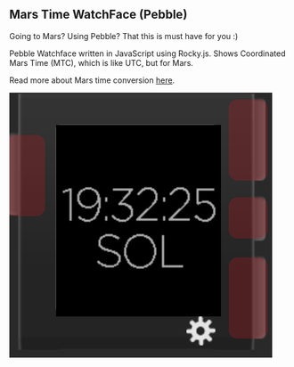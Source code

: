 ## Mars Time WatchFace (Pebble)
Going to Mars? Using Pebble? That this is must have for you :)

Pebble Watchface written in JavaScript using Rocky.js. Shows Coordinated Mars Time (MTC), which is like UTC, but for Mars.

Read more about Mars time conversion [here](https://jtauber.github.io/mars-clock/).

![Mars Time WatchFace Pebble](https://github.com/lesyk/MarsTimeWatchFace/blob/master/demo.png)
